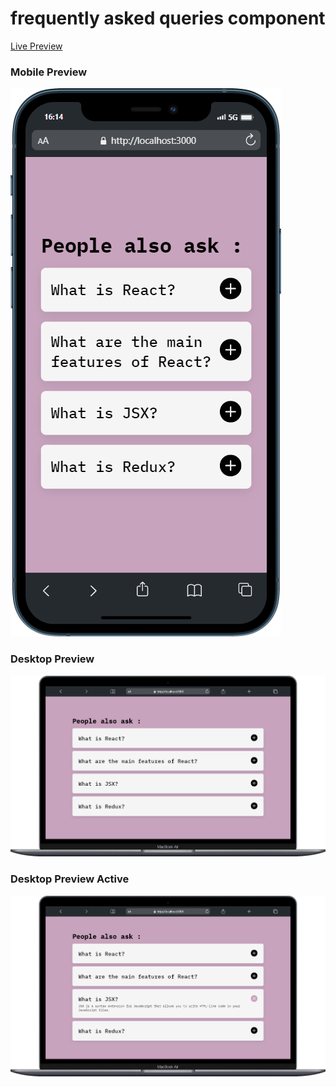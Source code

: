 # frequently asked queries component

[Live Preview](https://frequently-asked-component.netlify.app/)

### Mobile Preview

![mobile preview](/src/Components/DB/images/mobile.png)

### Desktop Preview

![desktop preview](/src/Components/DB/images/desktop.png)

### Desktop Preview Active

![desktop preview active](/src/Components/DB/images/desktop-active.png)
